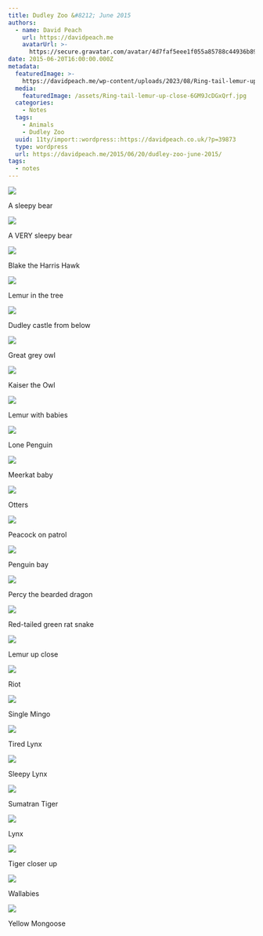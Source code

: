 ```yaml
---
title: Dudley Zoo &#8212; June 2015
authors:
  - name: David Peach
    url: https://davidpeach.me
    avatarUrl: >-
      https://secure.gravatar.com/avatar/4d7faf5eee1f055a85788c44936b8995eaab6dfb004e7854ec747ccb272e91ee?s=96&d=mm&r=g
date: 2015-06-20T16:00:00.000Z
metadata:
  featuredImage: >-
    https://davidpeach.me/wp-content/uploads/2023/08/Ring-tail-lemur-up-close.jpg
  media:
    featuredImage: /assets/Ring-tail-lemur-up-close-6GM9JcDGxQrf.jpg
  categories:
    - Notes
  tags:
    - Animals
    - Dudley Zoo
  uuid: 11ty/import::wordpress::https://davidpeach.co.uk/?p=39873
  type: wordpress
  url: https://davidpeach.me/2015/06/20/dudley-zoo-june-2015/
tags:
  - notes
---
```

[![](/assets/A-sleepy-bear-SwuQjbuNWH92.jpg)](/assets/A-sleepy-bear-SwuQjbuNWH92.jpg)

A sleepy bear

[![](/assets/A-very-sleepy-bear-WPvuaYcmdUyB.jpg)](/assets/A-very-sleepy-bear-WPvuaYcmdUyB.jpg)

A VERY sleepy bear

[![](/assets/Blake-the-Harris-Hawk-QZfbSGhCJPGS.jpg)](/assets/Blake-the-Harris-Hawk-QZfbSGhCJPGS.jpg)

Blake the Harris Hawk

[![](/assets/Lemur-in-the-tree-f9b2fwlMiQx5.jpg)](/assets/Lemur-in-the-tree-f9b2fwlMiQx5.jpg)

Lemur in the tree

[![](/assets/Dudley-Castle-from-below-Lt7XID7QWZQf.jpg)](/assets/Dudley-Castle-from-below-Lt7XID7QWZQf.jpg)

Dudley castle from below

[![](/assets/Great-grey-owl-OK3YBn1nMJUW.jpg)](/assets/Great-grey-owl-OK3YBn1nMJUW.jpg)

Great grey owl

[![](/assets/Kaiser-the-owl-RHjoIj3z6CJ3.jpg)](/assets/Kaiser-the-owl-RHjoIj3z6CJ3.jpg)

Kaiser the Owl

[![](/assets/Lemur-with-babies-Y5D3nYo59L3o.jpg)](/assets/Lemur-with-babies-Y5D3nYo59L3o.jpg)

Lemur with babies

[![](/assets/Lone-penguin-0HS0pICvNwCB.jpg)](/assets/Lone-penguin-0HS0pICvNwCB.jpg)

Lone Penguin

[![](/assets/Meerkat-baby-1MWRCQqgvLIX.jpg)](/assets/Meerkat-baby-1MWRCQqgvLIX.jpg)

Meerkat baby

[![](/assets/Otters-z7VwkkfAltjX.jpg)](/assets/Otters-z7VwkkfAltjX.jpg)

Otters

[![](/assets/Peacock-on-the-prowl-nYbKt1um16wu.jpg)](/assets/Peacock-on-the-prowl-nYbKt1um16wu.jpg)

Peacock on patrol

[![](/assets/Penguin-Bay-UDio3Z61E0ls.jpg)](/assets/Penguin-Bay-UDio3Z61E0ls.jpg)

Penguin bay

[![](/assets/Percy-the-bearded-dragon-Yc2TB7LZv0r2.jpg)](/assets/Percy-the-bearded-dragon-Yc2TB7LZv0r2.jpg)

Percy the bearded dragon

[![](/assets/Red-tailed-green-rattlesnake-SJjjAtaJzlH2.jpg)](/assets/Red-tailed-green-rattlesnake-SJjjAtaJzlH2.jpg)

Red-tailed green rat snake

[![](/assets/Ring-tail-lemur-up-close-6GM9JcDGxQrf.jpg)](/assets/Ring-tail-lemur-up-close-6GM9JcDGxQrf.jpg)

Lemur up close

[![](/assets/Riot-qB27733vJfCY.jpg)](/assets/Riot-qB27733vJfCY.jpg)

Riot

[![](/assets/Single-Mingo-ckhLcdiNTHYE.jpg)](/assets/Single-Mingo-ckhLcdiNTHYE.jpg)

Single Mingo

[![](/assets/Tired-lynx-3rDj7O5wOJ8z.jpg)](/assets/Tired-lynx-3rDj7O5wOJ8z.jpg)

Tired Lynx

[![](/assets/Sleepy-lynx-NDhl76WSeePY.jpg)](/assets/Sleepy-lynx-NDhl76WSeePY.jpg)

Sleepy Lynx

[![](/assets/Sumatran-Tiger-9Kly0itaGj3l.jpg)](/assets/Sumatran-Tiger-9Kly0itaGj3l.jpg)

Sumatran Tiger

[![](/assets/Lynx-on-watch-V9sDjNTp8wrn.jpg)](/assets/Lynx-on-watch-V9sDjNTp8wrn.jpg)

Lynx

[![](/assets/Up-close-tiger-MPqQjrNo9CLu.jpg)](/assets/Up-close-tiger-MPqQjrNo9CLu.jpg)

Tiger closer up

[![](/assets/Wallabies-7VDfLCpBVjir.jpg)](/assets/Wallabies-7VDfLCpBVjir.jpg)

Wallabies

[![](/assets/Yellow-mongoose-3gsfo6SfVkHU.jpg)](/assets/Yellow-mongoose-3gsfo6SfVkHU.jpg)

Yellow Mongoose